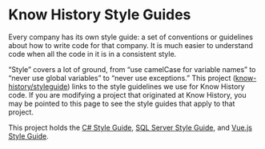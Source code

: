 # Know History Style Guides

Every company has its own style guide: a set of conventions or guidelines about how to write code for that company. It is much easier to understand code when all the code in it is in a consistent style.

“Style” covers a lot of ground, from “use camelCase for variable names” to “never use global variables” to “never use exceptions.” This project ([know-history/styleguide](https://github.com/know-history/styleguide)) links to the style guidelines we use for Know History code. If you are modifying a project that originated at Know History, you may be pointed to this page to see the style guides that apply to that project.

This project holds the [C# Style Guide][csharp], [SQL Server Style Guide][sqlserver], and [Vue.js Style Guide][vue].

[csharp]: https://know-history.github.io/styleguide/csharp-style.md
[sqlserver]: https://know-history.github.io/styleguide/sqlserver-style.md
[vue]: https://know-history.github.io/styleguide/vue-style.md
